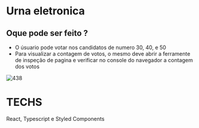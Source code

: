 # Urna eletronica

## Oque pode ser feito ?

+ O úsuario pode votar nos candidatos de numero 30, 40, e 50
+ Para visualizar a contagem de votos, o mesmo deve abrir a ferramente de inspeção de pagina e verificar no console do navegador a contagem dos votos

![438](https://user-images.githubusercontent.com/94575118/193411712-36c6f8c2-f117-4a7a-b8a5-a2661272da92.png)

# TECHS
React, Typescript e Styled Components


